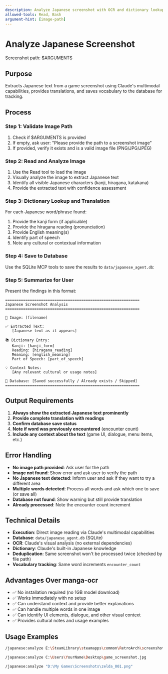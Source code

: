 ```yaml
---
description: Analyze Japanese screenshot with OCR and dictionary lookup
allowed-tools: Read, Bash
argument-hint: [image-path]
---
```


# Analyze Japanese Screenshot

Screenshot path: $ARGUMENTS

## Purpose
Extracts Japanese text from a game screenshot using Claude's multimodal capabilities, provides translations, and saves vocabulary to the database for tracking.

## Process

### Step 1: Validate Image Path
1. Check if $ARGUMENTS is provided
2. If empty, ask user: "Please provide the path to a screenshot image"
3. If provided, verify it exists and is a valid image file (PNG/JPG/JPEG)

### Step 2: Read and Analyze Image
1. Use the Read tool to load the image
2. Visually analyze the image to extract Japanese text
3. Identify all visible Japanese characters (kanji, hiragana, katakana)
4. Provide the extracted text with confidence assessment

### Step 3: Dictionary Lookup and Translation
For each Japanese word/phrase found:
1. Provide the kanji form (if applicable)
2. Provide the hiragana reading (pronunciation)
3. Provide English meaning(s)
4. Identify part of speech
5. Note any cultural or contextual information

### Step 4: Save to Database
Use the SQLite MCP tools to save the results to `data/japanese_agent.db`:

### Step 5: Summarize for User
Present the findings in this format:

```
============================================================
Japanese Screenshot Analysis
============================================================

📸 Image: [filename]

✅ Extracted Text:
   [Japanese text as it appears]

📚 Dictionary Entry:
   Kanji: [kanji_form]
   Reading: [hiragana_reading]
   Meaning: [english_meaning]
   Part of Speech: [part_of_speech]

💡 Context Notes:
   [Any relevant cultural or usage notes]

💾 Database: [Saved successfully / Already exists / Skipped]
============================================================
```

## Output Requirements

1. **Always show the extracted Japanese text prominently**
2. **Provide complete translation with readings**
3. **Confirm database save status**
4. **Note if word was previously encountered** (encounter count)
5. **Include any context about the text** (game UI, dialogue, menu items, etc.)

## Error Handling

- **No image path provided**: Ask user for the path
- **Image not found**: Show error and ask user to verify the path
- **No Japanese text detected**: Inform user and ask if they want to try a different area
- **Multiple words detected**: Process all words and ask which one to save (or save all)
- **Database not found**: Show warning but still provide translation
- **Already processed**: Note the encounter count increment

## Technical Details

- **Execution**: Direct image reading via Claude's multimodal capabilities
- **Database**: `data/japanese_agent.db` (SQLite)
- **OCR**: Claude's visual analysis (no external dependencies)
- **Dictionary**: Claude's built-in Japanese knowledge
- **Deduplication**: Same screenshot won't be processed twice (checked by file path)
- **Vocabulary tracking**: Same word increments `encounter_count`

## Advantages Over manga-ocr

- ✅ No installation required (no 1GB model download)
- ✅ Works immediately with no setup
- ✅ Can understand context and provide better explanations
- ✅ Can handle multiple words in one image
- ✅ Can identify UI elements, dialogue, and other visual context
- ✅ Provides cultural notes and usage examples

## Usage Examples

```bash
/japanese:analyze E:\SteamLibrary\steamapps\common\RetroArch\screenshots\pokemon.png

/japanese:analyze C:\Users\YourName\Desktop\game_screenshot.jpg

/japanese:analyze "D:\My Games\Screenshots\zelda_001.png"
```

